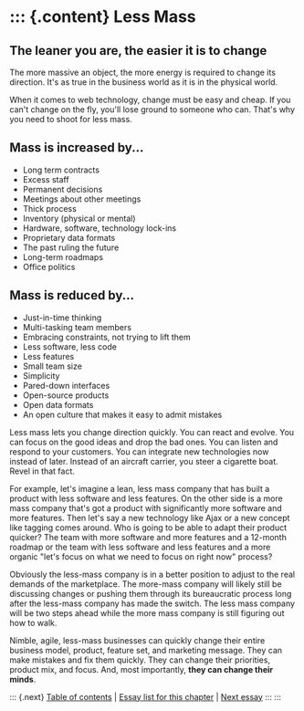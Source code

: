 ::: {.content}
Less Mass
=========

The leaner you are, the easier it is to change
----------------------------------------------

The more massive an object, the more energy is required to change its
direction. It\'s as true in the business world as it is in the physical
world.

When it comes to web technology, change must be easy and cheap. If you
can\'t change on the fly, you\'ll lose ground to someone who can.
That\'s why you need to shoot for less mass.

Mass is increased by\...
------------------------

-   Long term contracts
-   Excess staff
-   Permanent decisions
-   Meetings about other meetings
-   Thick process
-   Inventory (physical or mental)
-   Hardware, software, technology lock-ins
-   Proprietary data formats
-   The past ruling the future
-   Long-term roadmaps
-   Office politics

Mass is reduced by\...
----------------------

-   Just-in-time thinking
-   Multi-tasking team members
-   Embracing constraints, not trying to lift them
-   Less software, less code
-   Less features
-   Small team size
-   Simplicity
-   Pared-down interfaces
-   Open-source products
-   Open data formats
-   An open culture that makes it easy to admit mistakes

Less mass lets you change direction quickly. You can react and evolve.
You can focus on the good ideas and drop the bad ones. You can listen
and respond to your customers. You can integrate new technologies now
instead of later. Instead of an aircraft carrier, you steer a cigarette
boat. Revel in that fact.

For example, let\'s imagine a lean, less mass company that has built a
product with less software and less features. On the other side is a
more mass company that\'s got a product with significantly more software
and more features. Then let\'s say a new technology like Ajax or a new
concept like tagging comes around. Who is going to be able to adapt
their product quicker? The team with more software and more features and
a 12-month roadmap or the team with less software and less features and
a more organic \"let\'s focus on what we need to focus on right now\"
process?

Obviously the less-mass company is in a better position to adjust to the
real demands of the marketplace. The more-mass company will likely still
be discussing changes or pushing them through its bureaucratic process
long after the less-mass company has made the switch. The less mass
company will be two steps ahead while the more mass company is still
figuring out how to walk.

Nimble, agile, less-mass businesses can quickly change their entire
business model, product, feature set, and marketing message. They can
make mistakes and fix them quickly. They can change their priorities,
product mix, and focus. And, most importantly, **they can change their
minds**.

::: {.next}
[Table of contents](toc.php) \| [Essay list for this
chapter](toc.php#ch03) \| [Next
essay](ch03_Lower_Your_Cost_of_Change.php)
:::
:::
